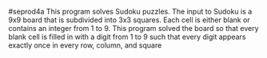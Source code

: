 #seprod4a
This program solves Sudoku puzzles. The input to Sudoku is a 9x9 board that is subdivided
into 3x3 squares. Each cell is either blank or contains an integer from 1 to 9.
This program solved the board so that every blank cell is filled in with a digit from 1 to 9 such
that every digit appears exactly once in every row, column, and square
